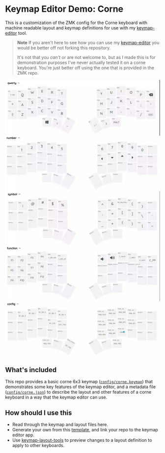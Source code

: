 # Keymap Editor Demo: Corne

This is a customization of the ZMK config for the Corne keyboard with machine
readable layout and keymap definitions for use with my [keymap-editor] tool.

> **Note**
> If you aren't here to see how you can use my [keymap-editor] you would be
> better off not forking this repository.
>
> It's not that you _can't_ or are not welcome to, but as I made this is for
> demonstration purposes I've never actually tested it on a corne keyboard.
> You're just better off using the one that is provided in the ZMK repo.

![Screenshot](combined.webp)

## What's included

This repo provides a basic corne 6x3 keymap ([`config/corne.keymap`]) that
demonstrates some key features of the keymap editor, and a metadata file
([`config/corne.json`]) to describe the layout and other features of a corne
keyboard in a way that the keymap editor can use.

## How should I use this

- Read through the keymap and layout files here.
- Generate your own from this [template], and link your repo to the keymap editor app.
- Use [keymap-layout-tools] to preview changes to a layout definition to apply to other keyboards.


[keymap-editor]:https://github.com/nickcoutsos/keymap-editor
[keymap-layout-tools]:https://nickcoutsos.github.io/keymap-layout-tools/
[`config/corne.keymap`]:config/corne.keymap
[`config/corne.json`]:config/corne.json
[template]:https://github.com/nickcoutsos/keymap-editor-demo-crkbd/generate